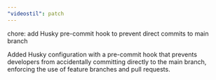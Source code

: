 ```yaml
---
"videostil": patch
---
```


chore: add Husky pre-commit hook to prevent direct commits to main branch

Added Husky configuration with a pre-commit hook that prevents developers from accidentally committing directly to the main branch, enforcing the use of feature branches and pull requests.

